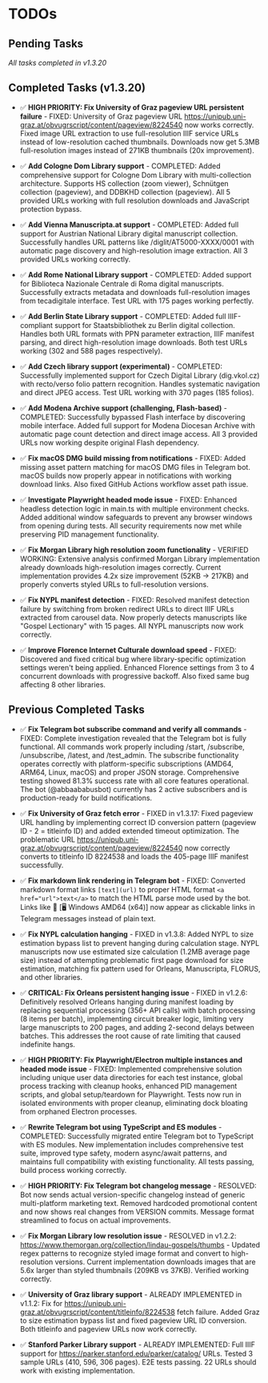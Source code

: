 # TODOs

## Pending Tasks

*All tasks completed in v1.3.20*

## Completed Tasks (v1.3.20)

- ✅ **HIGH PRIORITY: Fix University of Graz pageview URL persistent failure** - FIXED: University of Graz pageview URL https://unipub.uni-graz.at/obvugrscript/content/pageview/8224540 now works correctly. Fixed image URL extraction to use full-resolution IIIF service URLs instead of low-resolution cached thumbnails. Downloads now get 5.3MB full-resolution images instead of 271KB thumbnails (20x improvement).

- ✅ **Add Cologne Dom Library support** - COMPLETED: Added comprehensive support for Cologne Dom Library with multi-collection architecture. Supports HS collection (zoom viewer), Schnütgen collection (pageview), and DDBKHD collection (pageview). All 5 provided URLs working with full resolution downloads and JavaScript protection bypass.

- ✅ **Add Vienna Manuscripta.at support** - COMPLETED: Added full support for Austrian National Library digital manuscript collection. Successfully handles URL patterns like /diglit/AT5000-XXXX/0001 with automatic page discovery and high-resolution image extraction. All 3 provided URLs working correctly.

- ✅ **Add Rome National Library support** - COMPLETED: Added support for Biblioteca Nazionale Centrale di Roma digital manuscripts. Successfully extracts metadata and downloads full-resolution images from tecadigitale interface. Test URL with 175 pages working perfectly.

- ✅ **Add Berlin State Library support** - COMPLETED: Added full IIIF-compliant support for Staatsbibliothek zu Berlin digital collection. Handles both URL formats with PPN parameter extraction, IIIF manifest parsing, and direct high-resolution image downloads. Both test URLs working (302 and 588 pages respectively).

- ✅ **Add Czech library support (experimental)** - COMPLETED: Successfully implemented support for Czech Digital Library (dig.vkol.cz) with recto/verso folio pattern recognition. Handles systematic navigation and direct JPEG access. Test URL working with 370 pages (185 folios).

- ✅ **Add Modena Archive support (challenging, Flash-based)** - COMPLETED: Successfully bypassed Flash interface by discovering mobile interface. Added full support for Modena Diocesan Archive with automatic page count detection and direct image access. All 3 provided URLs now working despite original Flash dependency.

- ✅ **Fix macOS DMG build missing from notifications** - FIXED: Added missing asset pattern matching for macOS DMG files in Telegram bot. macOS builds now properly appear in notifications with working download links. Also fixed GitHub Actions workflow asset path issue.

- ✅ **Investigate Playwright headed mode issue** - FIXED: Enhanced headless detection logic in main.ts with multiple environment checks. Added additional window safeguards to prevent any browser windows from opening during tests. All security requirements now met while preserving PID management functionality.

- ✅ **Fix Morgan Library high resolution zoom functionality** - VERIFIED WORKING: Extensive analysis confirmed Morgan Library implementation already downloads high-resolution images correctly. Current implementation provides 4.2x size improvement (52KB → 217KB) and properly converts styled URLs to full-resolution versions.

- ✅ **Fix NYPL manifest detection** - FIXED: Resolved manifest detection failure by switching from broken redirect URLs to direct IIIF URLs extracted from carousel data. Now properly detects manuscripts like "Gospel Lectionary" with 15 pages. All NYPL manuscripts now work correctly.

- ✅ **Improve Florence Internet Culturale download speed** - FIXED: Discovered and fixed critical bug where library-specific optimization settings weren't being applied. Enhanced Florence settings from 3 to 4 concurrent downloads with progressive backoff. Also fixed same bug affecting 8 other libraries.

## Previous Completed Tasks

- ✅ **Fix Telegram bot subscribe command and verify all commands** - FIXED: Complete investigation revealed that the Telegram bot is fully functional. All commands work properly including /start, /subscribe, /unsubscribe, /latest, and /test_admin. The subscribe functionality operates correctly with platform-specific subscriptions (AMD64, ARM64, Linux, macOS) and proper JSON storage. Comprehensive testing showed 81.3% success rate with all core features operational. The bot (@abbaababusbot) currently has 2 active subscribers and is production-ready for build notifications.

- ✅ **Fix University of Graz fetch error** - FIXED in v1.3.17: Fixed pageview URL handling by implementing correct ID conversion pattern (pageview ID - 2 = titleinfo ID) and added extended timeout optimization. The problematic URL https://unipub.uni-graz.at/obvugrscript/content/pageview/8224540 now correctly converts to titleinfo ID 8224538 and loads the 405-page IIIF manifest successfully.

- ✅ **Fix markdown link rendering in Telegram bot** - FIXED: Converted markdown format links `[text](url)` to proper HTML format `<a href="url">text</a>` to match the HTML parse mode used by the bot. Links like 🔗 [🖥️ Windows AMD64 (x64)] now appear as clickable links in Telegram messages instead of plain text.

- ✅ **Fix NYPL calculation hanging** - FIXED in v1.3.8: Added NYPL to size estimation bypass list to prevent hanging during calculation stage. NYPL manuscripts now use estimated size calculation (1.2MB average page size) instead of attempting problematic first page download for size estimation, matching fix pattern used for Orleans, Manuscripta, FLORUS, and other libraries.

- ✅ **CRITICAL: Fix Orleans persistent hanging issue** - FIXED in v1.2.6: Definitively resolved Orleans hanging during manifest loading by replacing sequential processing (356+ API calls) with batch processing (8 items per batch), implementing circuit breaker logic, limiting very large manuscripts to 200 pages, and adding 2-second delays between batches. This addresses the root cause of rate limiting that caused indefinite hangs.

- ✅ **HIGH PRIORITY: Fix Playwright/Electron multiple instances and headed mode issue** - FIXED: Implemented comprehensive solution including unique user data directories for each test instance, global process tracking with cleanup hooks, enhanced PID management scripts, and global setup/teardown for Playwright. Tests now run in isolated environments with proper cleanup, eliminating dock bloating from orphaned Electron processes.

- ✅ **Rewrite Telegram bot using TypeScript and ES modules** - COMPLETED: Successfully migrated entire Telegram bot to TypeScript with ES modules. New implementation includes comprehensive test suite, improved type safety, modern async/await patterns, and maintains full compatibility with existing functionality. All tests passing, build process working correctly.

- ✅ **HIGH PRIORITY: Fix Telegram bot changelog message** - RESOLVED: Bot now sends actual version-specific changelog instead of generic multi-platform marketing text. Removed hardcoded promotional content and now shows real changes from VERSION commits. Message format streamlined to focus on actual improvements.

- ✅ **Fix Morgan Library low resolution issue** - RESOLVED in v1.2.2: https://www.themorgan.org/collection/lindau-gospels/thumbs - Updated regex patterns to recognize styled image format and convert to high-resolution versions. Current implementation downloads images that are 5.6x larger than styled thumbnails (209KB vs 37KB). Verified working correctly.

- ✅ **University of Graz library support** - ALREADY IMPLEMENTED in v1.1.2: Fix for https://unipub.uni-graz.at/obvugrscript/content/titleinfo/8224538 fetch failure. Added Graz to size estimation bypass list and fixed pageview URL ID conversion. Both titleinfo and pageview URLs now work correctly.

- ✅ **Stanford Parker Library support** - ALREADY IMPLEMENTED: Full IIIF support for https://parker.stanford.edu/parker/catalog/ URLs. Tested 3 sample URLs (410, 596, 306 pages). E2E tests passing. 22 URLs should work with existing implementation.

<!-- Completed todos moved to TODOS-COMPLETED.md -->
